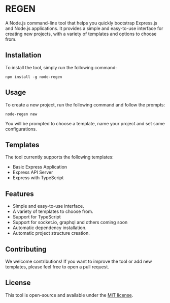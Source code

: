 # REGEN
A Node.js command-line tool that helps you quickly bootstrap Express.js and Node.js applications. It provides a simple and easy-to-use interface for creating new projects, with a variety of templates and options to choose from.

## Installation
To install the tool, simply run the following command:

```npm install -g node-regen```

## Usage
To create a new project, run the following command and follow the prompts:

```node-regen new ```

You will be prompted to choose a template, name your project and set some configurations.

## Templates
The tool currently supports the following templates:
* Basic Express Application
* Express API Server
* Express with TypeScript

## Features
* Simple and easy-to-use interface.
* A variety of templates to choose from.
* Support for TypeScript
* Support for socket.io, graphql and others coming soon
* Automatic dependency installation.
* Automatic project structure creation.

## Contributing
We welcome contributions! If you want to improve the tool or add new templates, please feel free to open a pull request.

## License
This tool is open-source and available under the [MIT license](https://opensource.org/licenses/MIT).
